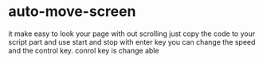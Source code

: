 # auto-move-screen
it make easy to look your page with out scrolling
just copy the code to your script part and use
start and stop with enter key
you can change the speed and the control key.
conrol key is change able  
